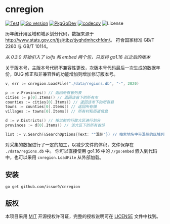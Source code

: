 # cnregion

[![Test](https://github.com/issue9/cnregion/workflows/Test/badge.svg)](https://github.com/issue9/cnregion/actions?query=workflow%3ATest)
[![Go version](https://img.shields.io/github/go-mod/go-version/issue9/cnregion)](https://golang.org)
[![PkgGoDev](https://pkg.go.dev/badge/github.com/issue9/cnregion)](https://pkg.go.dev/github.com/issue9/cnregion)
[![codecov](https://codecov.io/gh/issue9/cnregion/branch/master/graph/badge.svg)](https://codecov.io/gh/issue9/cnregion)
![License](https://img.shields.io/github/license/issue9/cnregion)

历年统计用区域和城乡划分代码，数据来源于 <http://www.stats.gov.cn/tjsj/tjbz/tjyqhdmhcxhfdm/>。
符合国家标准 GB/T 2260 与 GB/T 10114。

*从 0.3.0 开始引入了 io/fs 和 embed 两个包，只支持 go1.16 以之后的版本*

关于版本号，主版本号代码不兼容性更改，次版本号代码最后一次生成的数据年份，BUG 修正和非兼容性的功能增加则增加修订版本号。

```go
v, err := cnregion.LoadFile("./data/regions.db", "-", 2020)

p := v.Provinces() // 返回所有省列表
cities := p[0].Items() // 返回该省下的所有市
counties := cities[0].Items() // 返回该市下的所有县
towns := counties[0].Items() // 返回所有镇
villages := towns[0].Items() // 所有村和街道信息

d := v.Districts() // 按以前的行政大区进行划分
provinces := d[0].Items() // 该大区下的所有省份

list := v.Search(&SearchOptions{Text: ""温州"}) // 按索地名中带温州的区域列表
```

对采集的数据进行了一定的加工，以减少文件的体积，文件保存在 `./data/regions.db` 中。
你可以直接使用 go1.16 中的 `//go:embed` 嵌入到代码中，也可以采用 `cnregion.LoadFile` 从外部加载。

## 安装

```shell
go get github.com/issue9/cnregion
```

## 版权

本项目采用 [MIT](https://opensource.org/licenses/MIT) 开源授权许可证，完整的授权说明可在 [LICENSE](LICENSE) 文件中找到。
